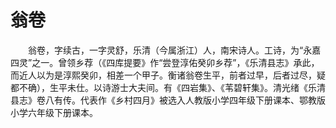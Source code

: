 翁卷
==
　　翁卷，字续古，一字灵舒，乐清（今属浙江）人，南宋诗人。工诗，为“永嘉四灵”之一。曾领乡荐（《四库提要》作“尝登淳佑癸卯乡荐”，《乐清县志》承此，而近人以为是淳熙癸卯，相差一个甲子。衡诸翁卷生平，前者过早，后者过尽，疑都不确），生平未仕。以诗游士大夫间。有《四岩集》、《苇碧轩集》。清光绪《乐清县志》卷八有传。代表作《乡村四月》被选入人教版小学四年级下册课本、鄂教版小学六年级下册课本。